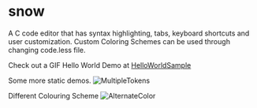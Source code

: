 # snow
A C code editor that has syntax highlighting, tabs, keyboard shortcuts and user customization.
Custom Coloring Schemes can be used through changing code.less file.

Check out a GIF Hello World Demo at [HelloWorldSample](https://gfycat.com/NaughtyGorgeousHyracotherium)

Some more static demos.
![MultipleTokens](https://cloud.githubusercontent.com/assets/16367953/26403834/abbbc2cc-405d-11e7-884b-60ba5a2bc0ca.png)

Different Colouring Scheme
![AlternateColor](https://cloud.githubusercontent.com/assets/16367953/26404324/82713008-405f-11e7-8e3f-46b5cd64cec2.png)
